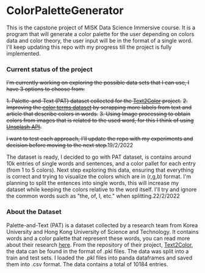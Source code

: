 # ColorPaletteGenerator
This is the capstone project of MISK Data Science Immersive course. It is a program that will generate a color palette for the user depending on colors data and color theory, the user input will be in the format of a single word. I'll keep updating this repo with my progress till the project is fully implemented. 

### Current status of the project
~~I'm currently working on exploring the possible data sets that I can use, I have 3 options to choose from:~~
 
 ~~1. Palette-and-Text (PAT) dataset collected for the [Text2Color](https://github.com/awesome-davian/Text2Colors) project.~~
 ~~2. Improving the [color terms dataset](https://www.kaggle.com/rtatman/color-terms-dataset) by scrapping more labels from text and article that describe colors in words.~~
 ~~3. Using Image processing to obtain colors from images that is related to the used word, for this I think of using [Unsplash API](https://unsplash.com/developers).~~
 
~~I want to test each approach, I'll update the repo with my experiments and decision before moving to the next step.~~19/2/2022

The dataset is ready, I decided to go with PAT dataset, is contains around 10k entries of single words and sentences, and a color pallet for each entry (from 1 to 5 colors). Next step exploring this data, ensuring that everything is correct and trying to visualize the colors which are in (r,g,b) format.
I'm planning to split the entences  into single words, this will increase my dataset while keeping the colors relative to the word itself. I'll try and ignore the common words such as "the, of, I, etc." when splitting.22/2/2022

### About the Dataset
Palette-and-Text (PAT) is a dataset collected by a research team from Korea University and Hong Kong University of Science and Technology. It contains words and a color palette that represent these words, you can read more about their research [here](https://arxiv.org/abs/1804.04128). From the repository of their project, [Text2Color](https://github.com/awesome-davian/Text2Colors), the data can be found in the format of .pkl files. The data was split into a train and test sets. I loaded the .pkl files into panda dataframes and saved them into .csv format. The data contains a total of 10184 entries.


